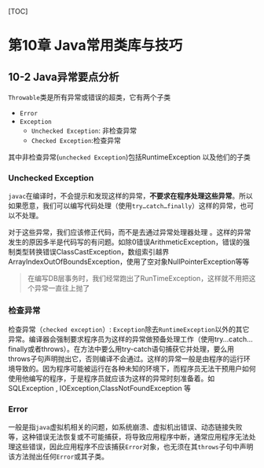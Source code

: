 [TOC]
# 第10章 Java常用类库与技巧

## 10-2 Java异常要点分析
`Throwable`类是所有异常或错误的超类，它有两个子类
* `Error`
* `Exception`
    * `Unchecked Exception`: 非检查异常
    * `Checked Exception`:检查异常

其中非检查异常(`unchecked Exception`)包括RuntimeException 以及他们的子类


### Unchecked Exception
`javac`在编译时，不会提示和发现这样的异常，**不要求在程序处理这些异常**。所以如果愿意，我们可以编写代码处理（使用`try…catch…finally`）这样的异常，也可以不处理。

对于这些异常，我们应该修正代码，而不是去通过异常处理器处理 。这样的异常发生的原因多半是代码写的有问题。如除0错误ArithmeticException，错误的强制类型转换错误ClassCastException，数组索引越界ArrayIndexOutOfBoundsException，使用了空对象NullPointerException等等

>在编写DB层事务时，我们经常跑出了RunTimeException，这样就不用把这个异常一直往上抛了

### 检查异常
检查异常（`checked exception`）: `Exception`除去`RuntimeException`以外的其它异常。编译器会强制要求程序员为这样的异常做预备处理工作（使用try…catch…finally或者throws）。在方法中要么用try-catch语句捕获它并处理，要么用throws子句声明抛出它，否则编译不会通过。这样的异常一般是由程序的运行环境导致的。因为程序可能被运行在各种未知的环境下，而程序员无法干预用户如何使用他编写的程序，于是程序员就应该为这样的异常时刻准备着。如SQLException , IOException,ClassNotFoundException 等

### Error
一般是指`java`虚拟机相关的问题，如系统崩溃、虚拟机出错误、动态链接失败等，这种错误无法恢复或不可能捕获，将导致应用程序中断，通常应用程序无法处理这些错误，因此应用程序不应该捕获`Error`对象，也无须在其`throws`子句中声明该方法抛出任何`Error`或其子类。

